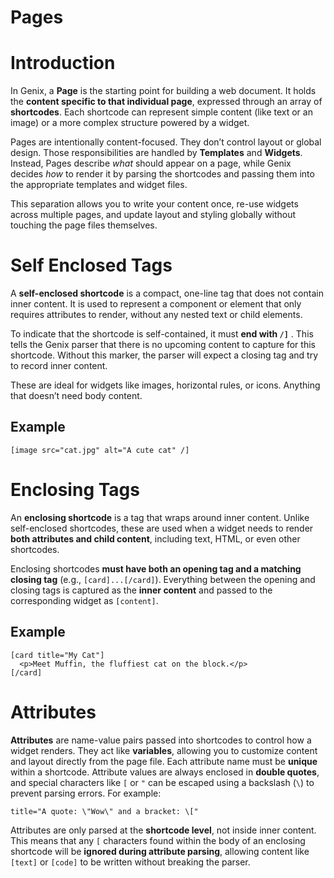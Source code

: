 # Pages

# Introduction

In Genix, a **Page** is the starting point for building a web document. It holds the **content specific to that individual page**, expressed through an array of **shortcodes**. Each shortcode can represent simple content (like text or an image) or a more complex structure powered by a widget.

Pages are intentionally content-focused. They don’t control layout or global design. Those responsibilities are handled by **Templates** and **Widgets**. Instead, Pages describe *what* should appear on a page, while Genix decides *how* to render it by parsing the shortcodes and passing them into the appropriate templates and widget files.

This separation allows you to write your content once, re-use widgets across multiple pages, and update layout and styling globally without touching the page files themselves.

# Self Enclosed Tags

A **self-enclosed shortcode** is a compact, one-line tag that does not contain inner content. It is used to represent a component or element that only requires attributes to render, without any nested text or child elements.

To indicate that the shortcode is self-contained, it must **end with `/]`** . This tells the Genix parser that there is no upcoming content to capture for this shortcode. Without this marker, the parser will expect a closing tag and try to record inner content.

These are ideal for widgets like images, horizontal rules, or icons. Anything that doesn’t need body content.

## Example

	[image src="cat.jpg" alt="A cute cat" /]

# Enclosing Tags

An **enclosing shortcode** is a tag that wraps around inner content. Unlike self-enclosed shortcodes, these are used when a widget needs to render **both attributes and child content**, including text, HTML, or even other shortcodes.

Enclosing shortcodes **must have both an opening tag and a matching closing tag** (e.g., `[card]...[/card]`). Everything between the opening and closing tags is captured as the **inner content** and passed to the corresponding widget as `[content]`.

## Example

	[card title="My Cat"]
	  <p>Meet Muffin, the fluffiest cat on the block.</p>
	[/card]

# Attributes

**Attributes** are name-value pairs passed into shortcodes to control how a widget renders. They act like **variables**, allowing you to customize content and layout directly from the page file. Each attribute name must be **unique** within a shortcode. Attribute values are always enclosed in **double quotes**, and special characters like `[` or `"` can be escaped using a backslash (`\`) to prevent parsing errors. For example: 

	title="A quote: \"Wow\" and a bracket: \["

Attributes are only parsed at the **shortcode level**, not inside inner content. This means that any `[` characters found within the body of an enclosing shortcode will be **ignored during attribute parsing**, allowing content like `[text]` or `[code]` to be written without breaking the parser.

